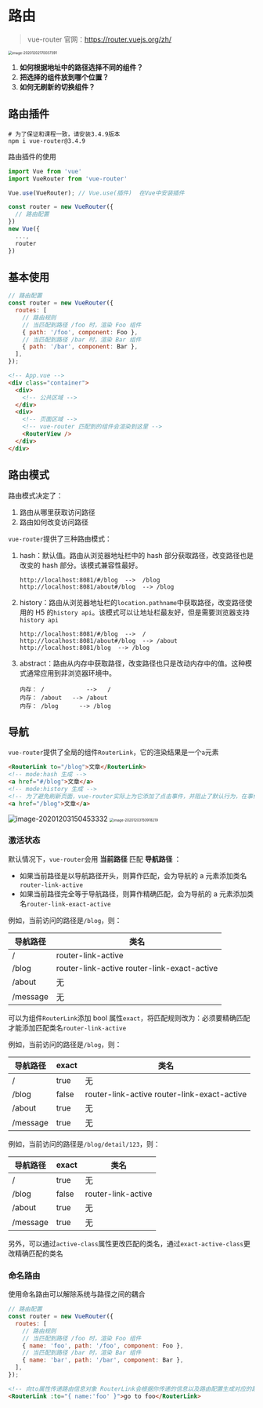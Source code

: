 # 路由

> vue-router 官网：https://router.vuejs.org/zh/

<img src="https://qwq9527.gitee.io/resource/imgs/20201202170037.png" alt="image-20201202170037391" style="zoom:50%;" />

1. **如何根据地址中的路径选择不同的组件？**
2. **把选择的组件放到哪个位置？**
3. **如何无刷新的切换组件？**

## 路由插件

```shell
# 为了保证和课程一致，请安装3.4.9版本
npm i vue-router@3.4.9
```

路由插件的使用

```js
import Vue from 'vue'
import VueRouter from 'vue-router'

Vue.use(VueRouter); // Vue.use(插件)  在Vue中安装插件

const router = new VueRouter({
  // 路由配置
})
new Vue({
  ...,
  router
})
```

## 基本使用

```js
// 路由配置
const router = new VueRouter({
  routes: [
    // 路由规则
    // 当匹配到路径 /foo 时，渲染 Foo 组件
    { path: '/foo', component: Foo },
    // 当匹配到路径 /bar 时，渲染 Bar 组件
    { path: '/bar', component: Bar },
  ],
});
```

```html
<!-- App.vue -->
<div class="container">
  <div>
    <!-- 公共区域 -->
  </div>
  <div>
    <!-- 页面区域 -->
    <!-- vue-router 匹配到的组件会渲染到这里 -->
    <RouterView />
  </div>
</div>
```

## 路由模式

路由模式决定了：

1. 路由从哪里获取访问路径
2. 路由如何改变访问路径

`vue-router`提供了三种路由模式：

1. hash：默认值。路由从浏览器地址栏中的 hash 部分获取路径，改变路径也是改变的 hash 部分。该模式兼容性最好。

   ```
   http://localhost:8081/#/blog  -->  /blog
   http://localhost:8081/about#/blog  --> /blog
   ```

2. history：路由从浏览器地址栏的`location.pathname`中获取路径，改变路径使用的 H5 的`history api`。该模式可以让地址栏最友好，但是需要浏览器支持`history api`

   ```
   http://localhost:8081/#/blog  -->  /
   http://localhost:8081/about#/blog  --> /about
   http://localhost:8081/blog  --> /blog
   ```

3. abstract：路由从内存中获取路径，改变路径也只是改动内存中的值。这种模式通常应用到非浏览器环境中。

   ```shell
   内存： /			-->   /
   内存： /about	--> /about
   内存： /blog	  --> /blog
   ```

## 导航

`vue-router`提供了全局的组件`RouterLink`，它的渲染结果是一个`a`元素

```html
<RouterLink to="/blog">文章</RouterLink>
<!-- mode:hash 生成 -->
<a href="#/blog">文章</a>
<!-- mode:history 生成 -->
<!-- 为了避免刷新页面，vue-router实际上为它添加了点击事件，并阻止了默认行为，在事件内部使用hitory api更改路径 -->
<a href="/blog">文章</a>
```

<img src="https://qwq9527.gitee.io/resource/imgs/20201203150453.png" alt="image-20201203150453332" />

<img src="https://qwq9527.gitee.io/resource/imgs/20201203150918.png" alt="image-20201203150918219" style="zoom:50%;" />

### 激活状态

默认情况下，`vue-router`会用 **当前路径** 匹配 **导航路径** ：

- 如果当前路径是以导航路径开头，则算作匹配，会为导航的 a 元素添加类名`router-link-active`
- 如果当前路径完全等于导航路径，则算作精确匹配，会为导航的 a 元素添加类名`router-link-exact-active`

例如，当前访问的路径是`/blog`，则：

| 导航路径 | 类名                                        |
| -------- | ------------------------------------------- |
| /        | router-link-active                          |
| /blog    | router-link-active router-link-exact-active |
| /about   | 无                                          |
| /message | 无                                          |

可以为组件`RouterLink`添加 bool 属性`exact`，将匹配规则改为：必须要精确匹配才能添加匹配类名`router-link-active`

例如，当前访问的路径是`/blog`，则：

| 导航路径 | exact | 类名                                        |
| -------- | ----- | ------------------------------------------- |
| /        | true  | 无                                          |
| /blog    | false | router-link-active router-link-exact-active |
| /about   | true  | 无                                          |
| /message | true  | 无                                          |

例如，当前访问的路径是`/blog/detail/123`，则：

| 导航路径 | exact | 类名               |
| -------- | ----- | ------------------ |
| /        | true  | 无                 |
| /blog    | false | router-link-active |
| /about   | true  | 无                 |
| /message | true  | 无                 |

另外，可以通过`active-class`属性更改匹配的类名，通过`exact-active-class`更改精确匹配的类名

### 命名路由

使用命名路由可以解除系统与路径之间的耦合

```js
// 路由配置
const router = new VueRouter({
  routes: [
    // 路由规则
    // 当匹配到路径 /foo 时，渲染 Foo 组件
    { name: 'foo', path: '/foo', component: Foo },
    // 当匹配到路径 /bar 时，渲染 Bar 组件
    { name: 'bar', path: '/bar', component: Bar },
  ],
});
```

```html
<!-- 向to属性传递路由信息对象 RouterLink会根据你传递的信息以及路由配置生成对应的路径 -->
<RouterLink :to="{ name:'foo' }">go to foo</RouterLink>
```
